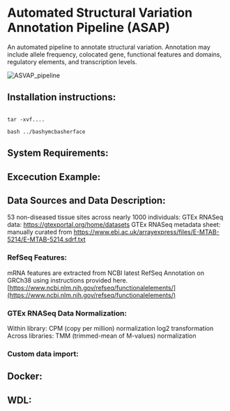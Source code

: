 # Automated Structural Variation Annotation Pipeline (ASAP)

An automated pipeline to annotate structural variation.  Annotation may include allele frequency, colocated gene, functional features and domains, regulatory elements, and transcription levels.

![ASVAP_pipeline](https://github.com/NCBI-Codeathons/ASAP/blob/master/Images/ASVAP.png)

## Installation instructions:

``` git clone this

tar -xvf....

bash ../bashymcbasherface 

```

## System Requirements:

## Excecution Example:

## Data Sources and Data Description:
53 non-diseased tissue sites across nearly 1000 individuals:
 GTEx RNASeq data: https://gtexportal.org/home/datasets
 GTEx RNASeq metadata sheet: manually curated from https://www.ebi.ac.uk/arrayexpress/files/E-MTAB-5214/E-MTAB-5214.sdrf.txt

### RefSeq Features:
mRNA features are extracted from NCBI latest RefSeq Annotation on GRCh38 using instructions provided here.
[https://www.ncbi.nlm.nih.gov/refseq/functionalelements/](https://www.ncbi.nlm.nih.gov/refseq/functionalelements/)

### GTEx RNASeq Data Normalization: 
Within library:
 CPM (copy per million) normalization
 log2 transformation
Across libraries:
 TMM (trimmed-mean of M-values) normalization 

### Custom data import:

## Docker:

## WDL:


